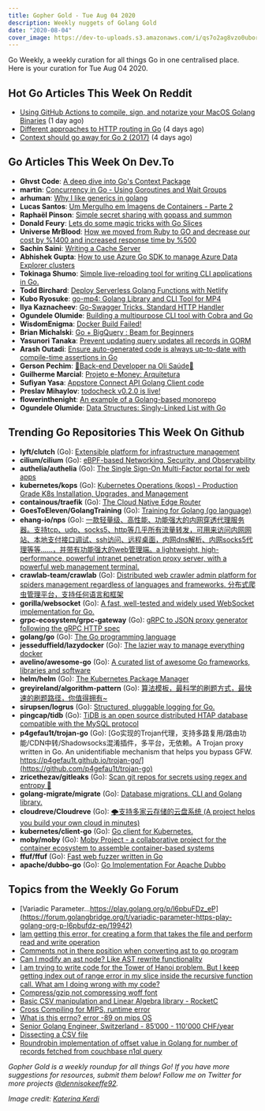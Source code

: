 ```yaml
---
title: Gopher Gold - Tue Aug 04 2020
description: Weekly nuggets of Golang Gold
date: "2020-08-04"
cover_image: https://dev-to-uploads.s3.amazonaws.com/i/qs7o2ag8vzo0uborgc7v.png
---
```


Go Weekly, a weekly curation for all things Go in one centralised place. Here is your curation for Tue Aug 04 2020.

## Hot Go Articles This Week On Reddit

- [Using GitHub Actions to compile, sign, and notarize your MacOS Golang Binaries](https://www.reddit.com/r/golang/comments/i2a2fx/using_github_actions_to_compile_sign_and_notarize/) (1 day ago)
- [Different approaches to HTTP routing in Go](https://www.reddit.com/r/golang/comments/i0s89s/different_approaches_to_http_routing_in_go/) (4 days ago)
- [Context should go away for Go 2 (2017)](https://www.reddit.com/r/golang/comments/i0vr6h/context_should_go_away_for_go_2_2017/) (4 days ago)

## Go Articles This Week On Dev.To

- **Ghvst Code**: [A deep dive into Go's Context Package](https://dev.to/ghvstcode/a-deep-dive-into-go-s-context-package-1gf2)
- **martin**: [Concurrency in Go - Using Goroutines and Wait Groups](https://dev.to/spindriftboi/concurrency-in-go-using-goroutines-and-wait-groups-edi)
- **arhuman**: [Why I like generics in golang](https://dev.to/arhuman/why-i-like-generics-in-golang-19m3)
- **Lucas Santos**: [Um Mergulho em Imagens de Containers - Parte 2](https://dev.to/azure/um-mergulho-em-imagens-de-containers-parte-2-3cb2)
- **Raphaël Pinson**: [Simple secret sharing with gopass and summon](https://dev.to/camptocamp-ops/simple-secret-sharing-with-gopass-and-summon-40jk)
- **Donald Feury**: [Lets do some magic tricks with Go Slices](https://dev.to/dak425/lets-do-some-magic-tricks-with-go-slices-3c03)
- **Universe MrBlood**: [How we moved from Ruby to GO and decrease our cost by %1400  and increased response time by %500](https://dev.to/ebaykann/how-we-moved-from-ruby-to-go-and-decrease-our-cost-by-1400-and-increased-response-time-by-500-2onj)
- **Sachin Saini**: [Writing a Cache Server](https://dev.to/thetinygoat/writing-a-cache-server-1nif)
- **Abhishek Gupta**: [How to use Azure Go SDK to manage Azure Data Explorer clusters](https://dev.to/azure/how-to-use-azure-go-sdk-to-manage-azure-data-explorer-clusters-3pdh)
- **Tokinaga Shumo**: [Simple live-reloading tool for writing CLI applications in Go.](https://dev.to/longtime1116/simple-live-reloading-tool-for-writing-cli-applications-in-go-1262)
- **Todd Birchard**: [Deploy Serverless Golang Functions with Netlify](https://dev.to/hackersandslackers/deploy-serverless-golang-functions-with-netlify-4m3e)
- **Kubo Ryosuke**: [go-mp4: Golang Library and CLI Tool for MP4](https://dev.to/sunfishshogi/go-mp4-golang-library-and-cli-tool-for-mp4-52o1)
- **Ilya Kaznacheev**: [Go-Swagger Tricks. Standard HTTP Handler](https://dev.to/ilyakaznacheev/go-swagger-tricks-standard-http-handler-40oe)
- **Ogundele Olumide**: [Building a multipurpose CLI tool with Cobra and Go](https://dev.to/lumexralph/building-a-multipurpose-cli-tool-with-cobra-and-go-2492)
- **WisdomEnigma**: [Docker Build Failed!](https://dev.to/wisdomenigma/docker-build-failed-53im)
- **Brian Michalski**: [Go + BigQuery : Beam for Beginners](https://dev.to/bamnet/go-bigquery-beam-for-beginners-1p5i)
- **Yasunori Tanaka**: [Prevent updating query updates all records in GORM](https://dev.to/yasunoritanaka/prevent-updating-query-updates-all-records-in-gorm-ojj)
- **Arash Outadi**: [Ensure auto-generated code is always up-to-date with compile-time assertions in Go](https://dev.to/arashout/ensure-auto-generated-code-is-always-up-to-date-with-compile-time-assertions-in-go-48nc)
- **Gerson Pechim**: [🚨Back-end Developer na Oli Saúde🚨](https://dev.to/gpechim/back-end-developer-na-oli-saude-4c58)
- **Guilherme Marcial**: [Projeto e-Money: Arquitetura](https://dev.to/gmarcial/project-e-money-design-2c2c)
- **Sufiyan Yasa**: [Appstore Connect API Golang Client code](https://dev.to/sufiyanyasa/appstore-connect-api-golang-client-code-jbn)
- **Preslav Mihaylov**: [todocheck v0.2.0 is live!](https://dev.to/pmihaylov/todocheck-v0-2-0-is-live-1he7)
- **flowerinthenight**: [An example of a Golang-based monorepo](https://dev.to/flowerinthenight/an-example-of-a-golang-based-monorepo-539g)
- **Ogundele Olumide**: [Data Structures: Singly-Linked List with Go](https://dev.to/lumexralph/data-structures-singly-linked-list-with-go-24i6)

## Trending Go Repositories This Week On Github

- **lyft/clutch** (Go): [Extensible platform for infrastructure management](https://github.com/lyft/clutch)
- **cilium/cilium** (Go): [eBPF-based Networking, Security, and Observability](https://github.com/cilium/cilium)
- **authelia/authelia** (Go): [The Single Sign-On Multi-Factor portal for web apps](https://github.com/authelia/authelia)
- **kubernetes/kops** (Go): [Kubernetes Operations (kops) - Production Grade K8s Installation, Upgrades, and Management](https://github.com/kubernetes/kops)
- **containous/traefik** (Go): [The Cloud Native Edge Router](https://github.com/containous/traefik)
- **GoesToEleven/GolangTraining** (Go): [Training for Golang (go language)](https://github.com/GoesToEleven/GolangTraining)
- **ehang-io/nps** (Go): [一款轻量级、高性能、功能强大的内网穿透代理服务器。支持tcp、udp、socks5、http等几乎所有流量转发，可用来访问内网网站、本地支付接口调试、ssh访问、远程桌面，内网dns解析、内网socks5代理等等……，并带有功能强大的web管理端。a lightweight, high-performance, powerful intranet penetration proxy server, with a powerful web management terminal.](https://github.com/ehang-io/nps)
- **crawlab-team/crawlab** (Go): [Distributed web crawler admin platform for spiders management regardless of languages and frameworks. 分布式爬虫管理平台，支持任何语言和框架](https://github.com/crawlab-team/crawlab)
- **gorilla/websocket** (Go): [A fast, well-tested and widely used WebSocket implementation for Go.](https://github.com/gorilla/websocket)
- **grpc-ecosystem/grpc-gateway** (Go): [gRPC to JSON proxy generator following the gRPC HTTP spec](https://github.com/grpc-ecosystem/grpc-gateway)
- **golang/go** (Go): [The Go programming language](https://github.com/golang/go)
- **jesseduffield/lazydocker** (Go): [The lazier way to manage everything docker](https://github.com/jesseduffield/lazydocker)
- **avelino/awesome-go** (Go): [A curated list of awesome Go frameworks, libraries and software](https://github.com/avelino/awesome-go)
- **helm/helm** (Go): [The Kubernetes Package Manager](https://github.com/helm/helm)
- **greyireland/algorithm-pattern** (Go): [算法模板，最科学的刷题方式，最快速的刷题路径，你值得拥有~](https://github.com/greyireland/algorithm-pattern)
- **sirupsen/logrus** (Go): [Structured, pluggable logging for Go.](https://github.com/sirupsen/logrus)
- **pingcap/tidb** (Go): [TiDB is an open source distributed HTAP database compatible with the MySQL protocol](https://github.com/pingcap/tidb)
- **p4gefau1t/trojan-go** (Go): [Go实现的Trojan代理，支持多路复用/路由功能/CDN中转/Shadowsocks混淆插件，多平台，无依赖。A Trojan proxy written in Go. An unidentifiable mechanism that helps you bypass GFW. https://p4gefau1t.github.io/trojan-go/](https://github.com/p4gefau1t/trojan-go)
- **zricethezav/gitleaks** (Go): [Scan git repos for secrets using regex and entropy 🔑](https://github.com/zricethezav/gitleaks)
- **golang-migrate/migrate** (Go): [Database migrations. CLI and Golang library.](https://github.com/golang-migrate/migrate)
- **cloudreve/Cloudreve** (Go): [🌩支持多家云存储的云盘系统 (A project helps you build your own cloud in minutes)](https://github.com/cloudreve/Cloudreve)
- **kubernetes/client-go** (Go): [Go client for Kubernetes.](https://github.com/kubernetes/client-go)
- **moby/moby** (Go): [Moby Project - a collaborative project for the container ecosystem to assemble container-based systems](https://github.com/moby/moby)
- **ffuf/ffuf** (Go): [Fast web fuzzer written in Go](https://github.com/ffuf/ffuf)
- **apache/dubbo-go** (Go): [Go Implementation For Apache Dubbo](https://github.com/apache/dubbo-go)

## Topics from the Weekly Go Forum

- [Variadic Parameter...https://play.golang.org/p/l6pbuFDz_eP](https://forum.golangbridge.org/t/variadic-parameter-https-play-golang-org-p-l6pbufdz-ep/19942)
- [Iam getting this error, for creating a form that takes the file and perform read and write operation](https://forum.golangbridge.org/t/iam-getting-this-error-for-creating-a-form-that-takes-the-file-and-perform-read-and-write-operation/19967)
- [Comments not in there position when converting ast to go program](https://forum.golangbridge.org/t/comments-not-in-there-position-when-converting-ast-to-go-program/19981)
- [Can I modify an ast node? Like AST rewrite functionality](https://forum.golangbridge.org/t/can-i-modify-an-ast-node-like-ast-rewrite-functionality/19938)
- [I am trying to write code for the Tower of Hanoi problem. But I keep getting index out of range error in my slice inside the recursive function call. What am I doing wrong with my code?](https://forum.golangbridge.org/t/i-am-trying-to-write-code-for-the-tower-of-hanoi-problem-but-i-keep-getting-index-out-of-range-error-in-my-slice-inside-the-recursive-function-call-what-am-i-doing-wrong-with-my-code/19962)
- [Compress/gzip not compressing woff font](https://forum.golangbridge.org/t/compress-gzip-not-compressing-woff-font/19959)
- [Basic CSV manipulation and Linear Algebra library - RocketC](https://forum.golangbridge.org/t/basic-csv-manipulation-and-linear-algebra-library-rocketc/19936)
- [Cross Compiling for MIPS, runtime error](https://forum.golangbridge.org/t/cross-compiling-for-mips-runtime-error/19941)
- [What is this errno? error -89 on mips OS](https://forum.golangbridge.org/t/what-is-this-errno-error-89-on-mips-os/19948)
- [Senior Golang Engineer, Switzerland - 85’000 - 110'000 CHF/year](https://forum.golangbridge.org/t/senior-golang-engineer-switzerland-85-000-110000-chf-year/19952)
- [Dissecting a CSV file](https://forum.golangbridge.org/t/dissecting-a-csv-file/19985)
- [Roundrobin implementation of offset value in Golang for number of records fetched from couchbase n1ql query](https://forum.golangbridge.org/t/roundrobin-implementation-of-offset-value-in-golang-for-number-of-records-fetched-from-couchbase-n1ql-query/19976)

_Gopher Gold is a weekly roundup for all things Go! If you have more suggestions for resources, submit them below! Follow me on Twitter for more projects [@dennisokeeffe92](https://twitter.com/dennisokeeffe92)._

_Image credit: [Katerina Kerdi](https://unsplash.com/@katekerdi)_